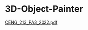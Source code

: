 # 3D-Object-Painter
[CENG_213_PA3_2022.pdf](https://github.com/B-Akcan/3D-Object-Painter/files/10475067/CENG_213_PA3_2022.pdf)
